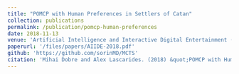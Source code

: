 ```yaml
---
title: "POMCP with Human Preferences in Settlers of Catan"
collection: publications
permalink: /publication/pomcp-human-preferences
date: 2018-11-13
venue: 'Artificial Intelligence and Interactive Digital Entertainment (AIIDE)'
paperurl: '/files/papers/AIIDE-2018.pdf'
github: 'https://github.com/sorinMD/MCTS'
citation: 'Mihai Dobre and Alex Lascarides. (2018) &quot;POMCP with Human Preferences in Settlers of Catan.&quot; <i>Proceedings of the Conference on Artificial Intelligence and Interactive Digital Entertainment (AIIDE)</i>, Edmonton, Canada.'
---
```

